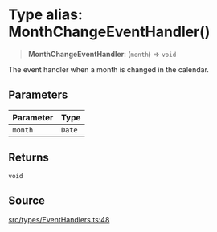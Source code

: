 # Type alias: MonthChangeEventHandler()

> **MonthChangeEventHandler**: (`month`) => `void`

The event handler when a month is changed in the calendar.

## Parameters

| Parameter | Type |
| :------ | :------ |
| `month` | `Date` |

## Returns

`void`

## Source

[src/types/EventHandlers.ts:48](https://github.com/gpbl/react-day-picker/blob/a604fd23887c832117da414a9c63b1b84efb97d9/src/types/EventHandlers.ts#L48)
